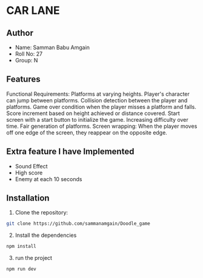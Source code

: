 # CAR LANE

## Author

- Name: Samman Babu Amgain
- Roll No: 27
- Group: N

## Features

Functional Requirements:
Platforms at varying heights.
Player's character can jump between platforms.
Collision detection between the player and platforms.
Game over condition when the player misses a platform and falls.
Score increment based on height achieved or distance covered.
Start screen with a start button to initialize the game.
Increasing difficulty over time.
Fair generation of platforms.
Screen wrapping: When the player moves off one edge of the screen, they reappear on the opposite edge.

## Extra feature I have Implemented

<ul>
<li>
Sound Effect
</li>
<li>
High score
</li>
<li>
Enemy at each 10 seconds
</li>

</ul>

## Installation

1. Clone the repository:

```bash
git clone https://github.com/sammanamgain/Doodle_game

```

2. Install the dependencies

```bash
npm install
```

3. run the project

```bash
npm run dev
```

```

```
